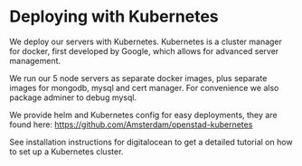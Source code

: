 # Deploying with Kubernetes

We deploy our servers with Kubernetes.
Kubernetes is a cluster manager for docker, first developed by Google, which allows for advanced server management.

We run our 5 node servers as separate docker images, plus separate images for mongodb, mysql and cert manager. For convenience we also package adminer to debug mysql.

We provide helm and Kubernetes config for easy deployments, they are found here: https://github.com/Amsterdam/openstad-kubernetes

See installation instructions for digitalocean to get a detailed tutorial on how to set up a Kubernetes cluster.
